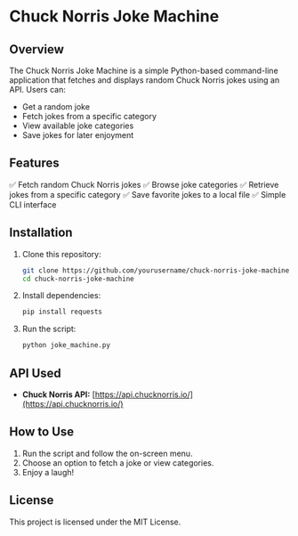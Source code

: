 # Chuck Norris Joke Machine

## Overview
The Chuck Norris Joke Machine is a simple Python-based command-line application that fetches and displays random Chuck Norris jokes using an API. Users can:
- Get a random joke
- Fetch jokes from a specific category
- View available joke categories
- Save jokes for later enjoyment

## Features
✅ Fetch random Chuck Norris jokes
✅ Browse joke categories
✅ Retrieve jokes from a specific category
✅ Save favorite jokes to a local file
✅ Simple CLI interface

## Installation
1. Clone this repository:
   ```sh
   git clone https://github.com/yourusername/chuck-norris-joke-machine.git
   cd chuck-norris-joke-machine
   ```
2. Install dependencies:
   ```sh
   pip install requests
   ```
3. Run the script:
   ```sh
   python joke_machine.py
   ```

## API Used
- **Chuck Norris API:** [https://api.chucknorris.io/](https://api.chucknorris.io/)

## How to Use
1. Run the script and follow the on-screen menu.
2. Choose an option to fetch a joke or view categories.
3. Enjoy a laugh!


## License
This project is licensed under the MIT License.


